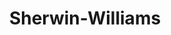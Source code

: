 ---
title: "Sherwin-Williams"
url: /reading/sherwin-williams-north-5th-street-highway/
shop: paint
---